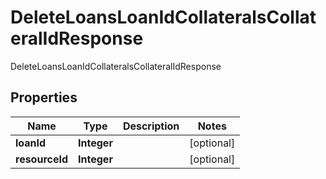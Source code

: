 

# DeleteLoansLoanIdCollateralsCollateralIdResponse

DeleteLoansLoanIdCollateralsCollateralIdResponse

## Properties

| Name | Type | Description | Notes |
|------------ | ------------- | ------------- | -------------|
|**loanId** | **Integer** |  |  [optional] |
|**resourceId** | **Integer** |  |  [optional] |



